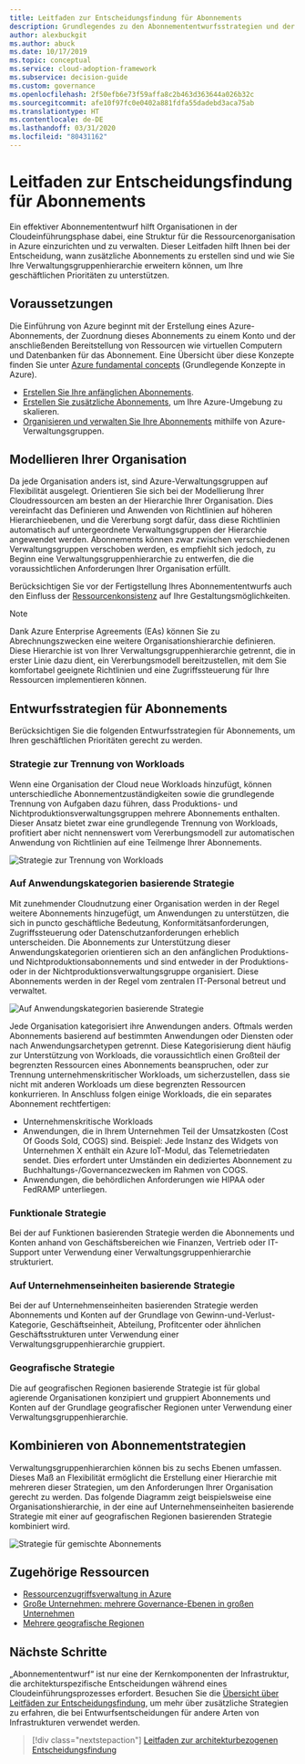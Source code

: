 ```yaml
---
title: Leitfaden zur Entscheidungsfindung für Abonnements
description: Grundlegendes zu den Abonnemententwurfsstrategien und der Verwaltungsgruppenhierarchie zum Organisieren Ihrer Azure-Ressourcen
author: alexbuckgit
ms.author: abuck
ms.date: 10/17/2019
ms.topic: conceptual
ms.service: cloud-adoption-framework
ms.subservice: decision-guide
ms.custom: governance
ms.openlocfilehash: 2f50efb6e73f59affa8c2b463d363644a026b32c
ms.sourcegitcommit: afe10f97fc0e0402a881fdfa55dadebd3aca75ab
ms.translationtype: HT
ms.contentlocale: de-DE
ms.lasthandoff: 03/31/2020
ms.locfileid: "80431162"
---
```

# <a name="subscription-decision-guide"></a>Leitfaden zur Entscheidungsfindung für Abonnements

Ein effektiver Abonnemententwurf hilft Organisationen in der Cloudeinführungsphase dabei, eine Struktur für die Ressourcenorganisation in Azure einzurichten und zu verwalten. Dieser Leitfaden hilft Ihnen bei der Entscheidung, wann zusätzliche Abonnements zu erstellen sind und wie Sie Ihre Verwaltungsgruppenhierarchie erweitern können, um Ihre geschäftlichen Prioritäten zu unterstützen.

## <a name="prerequisites"></a>Voraussetzungen

Die Einführung von Azure beginnt mit der Erstellung eines Azure-Abonnements, der Zuordnung dieses Abonnements zu einem Konto und der anschließenden Bereitstellung von Ressourcen wie virtuellen Computern und Datenbanken für das Abonnement. Eine Übersicht über diese Konzepte finden Sie unter [Azure fundamental concepts](../../ready/considerations/fundamental-concepts.md) (Grundlegende Konzepte in Azure).

- [Erstellen Sie Ihre anfänglichen Abonnements](../../ready/azure-best-practices/initial-subscriptions.md).
- [Erstellen Sie zusätzliche Abonnements](../../ready/azure-best-practices/scale-subscriptions.md), um Ihre Azure-Umgebung zu skalieren.
- [Organisieren und verwalten Sie Ihre Abonnements](../../ready/azure-best-practices/organize-subscriptions.md) mithilfe von Azure-Verwaltungsgruppen.

## <a name="modeling-your-organization"></a>Modellieren Ihrer Organisation

Da jede Organisation anders ist, sind Azure-Verwaltungsgruppen auf Flexibilität ausgelegt. Orientieren Sie sich bei der Modellierung Ihrer Cloudressourcen am besten an der Hierarchie Ihrer Organisation. Dies vereinfacht das Definieren und Anwenden von Richtlinien auf höheren Hierarchieebenen, und die Vererbung sorgt dafür, dass diese Richtlinien automatisch auf untergeordnete Verwaltungsgruppen der Hierarchie angewendet werden. Abonnements können zwar zwischen verschiedenen Verwaltungsgruppen verschoben werden, es empfiehlt sich jedoch, zu Beginn eine Verwaltungsgruppenhierarchie zu entwerfen, die die voraussichtlichen Anforderungen Ihrer Organisation erfüllt.

Berücksichtigen Sie vor der Fertigstellung Ihres Abonnemententwurfs auch den Einfluss der [Ressourcenkonsistenz](../resource-consistency/index.md) auf Ihre Gestaltungsmöglichkeiten.

> [!NOTE]
> Dank Azure Enterprise Agreements (EAs) können Sie zu Abrechnungszwecken eine weitere Organisationshierarchie definieren. Diese Hierarchie ist von Ihrer Verwaltungsgruppenhierarchie getrennt, die in erster Linie dazu dient, ein Vererbungsmodell bereitzustellen, mit dem Sie komfortabel geeignete Richtlinien und eine Zugriffssteuerung für Ihre Ressourcen implementieren können.

## <a name="subscription-design-strategies"></a>Entwurfsstrategien für Abonnements

Berücksichtigen Sie die folgenden Entwurfsstrategien für Abonnements, um Ihren geschäftlichen Prioritäten gerecht zu werden.

### <a name="workload-separation-strategy"></a>Strategie zur Trennung von Workloads

Wenn eine Organisation der Cloud neue Workloads hinzufügt, können unterschiedliche Abonnementzuständigkeiten sowie die grundlegende Trennung von Aufgaben dazu führen, dass Produktions- und Nichtproduktionsverwaltungsgruppen mehrere Abonnements enthalten. Dieser Ansatz bietet zwar eine grundlegende Trennung von Workloads, profitiert aber nicht nennenswert vom Vererbungsmodell zur automatischen Anwendung von Richtlinien auf eine Teilmenge Ihrer Abonnements.

![Strategie zur Trennung von Workloads](../../_images/ready/management-group-hierarchy-v2.png)

### <a name="application-category-strategy"></a>Auf Anwendungskategorien basierende Strategie

Mit zunehmender Cloudnutzung einer Organisation werden in der Regel weitere Abonnements hinzugefügt, um Anwendungen zu unterstützen, die sich in puncto geschäftliche Bedeutung, Konformitätsanforderungen, Zugriffssteuerung oder Datenschutzanforderungen erheblich unterscheiden. Die Abonnements zur Unterstützung dieser Anwendungskategorien orientieren sich an den anfänglichen Produktions- und Nichtproduktionsabonnements und sind entweder in der Produktions- oder in der Nichtproduktionsverwaltungsgruppe organisiert. Diese Abonnements werden in der Regel vom zentralen IT-Personal betreut und verwaltet.

![Auf Anwendungskategorien basierende Strategie](../../_images/infra-subscriptions/application.png)

Jede Organisation kategorisiert ihre Anwendungen anders. Oftmals werden Abonnements basierend auf bestimmten Anwendungen oder Diensten oder nach Anwendungsarchetypen getrennt. Diese Kategorisierung dient häufig zur Unterstützung von Workloads, die voraussichtlich einen Großteil der begrenzten Ressourcen eines Abonnements beanspruchen, oder zur Trennung unternehmenskritischer Workloads, um sicherzustellen, dass sie nicht mit anderen Workloads um diese begrenzten Ressourcen konkurrieren. In Anschluss folgen einige Workloads, die ein separates Abonnement rechtfertigen:

- Unternehmenskritische Workloads
- Anwendungen, die in Ihrem Unternehmen Teil der Umsatzkosten (Cost Of Goods Sold, COGS) sind. Beispiel: Jede Instanz des Widgets von Unternehmen X enthält ein Azure IoT-Modul, das Telemetriedaten sendet. Dies erfordert unter Umständen ein dediziertes Abonnement zu Buchhaltungs-/Governancezwecken im Rahmen von COGS.
- Anwendungen, die behördlichen Anforderungen wie HIPAA oder FedRAMP unterliegen.

### <a name="functional-strategy"></a>Funktionale Strategie

Bei der auf Funktionen basierenden Strategie werden die Abonnements und Konten anhand von Geschäftsbereichen wie Finanzen, Vertrieb oder IT-Support unter Verwendung einer Verwaltungsgruppenhierarchie strukturiert.

### <a name="business-unit-strategy"></a>Auf Unternehmenseinheiten basierende Strategie

Bei der auf Unternehmenseinheiten basierenden Strategie werden Abonnements und Konten auf der Grundlage von Gewinn-und-Verlust-Kategorie, Geschäftseinheit, Abteilung, Profitcenter oder ähnlichen Geschäftsstrukturen unter Verwendung einer Verwaltungsgruppenhierarchie gruppiert.

### <a name="geographic-strategy"></a>Geografische Strategie

Die auf geografischen Regionen basierende Strategie ist für global agierende Organisationen konzipiert und gruppiert Abonnements und Konten auf der Grundlage geografischer Regionen unter Verwendung einer Verwaltungsgruppenhierarchie.

## <a name="mixing-subscription-strategies"></a>Kombinieren von Abonnementstrategien

Verwaltungsgruppenhierarchien können bis zu sechs Ebenen umfassen. Dieses Maß an Flexibilität ermöglicht die Erstellung einer Hierarchie mit mehreren dieser Strategien, um den Anforderungen Ihrer Organisation gerecht zu werden. Das folgende Diagramm zeigt beispielsweise eine Organisationshierarchie, in der eine auf Unternehmenseinheiten basierende Strategie mit einer auf geografischen Regionen basierenden Strategie kombiniert wird.

![Strategie für gemischte Abonnements](../../_images/infra-subscriptions/mixed.png)

## <a name="related-resources"></a>Zugehörige Ressourcen

- [Ressourcenzugriffsverwaltung in Azure](../../govern/resource-consistency/resource-access-management.md)
- [Große Unternehmen: mehrere Governance-Ebenen in großen Unternehmen](../../govern/guides/complex/multiple-layers-of-governance.md)
- [Mehrere geografische Regionen](../../migrate/azure-best-practices/multiple-regions.md)

## <a name="next-steps"></a>Nächste Schritte

„Abonnemententwurf“ ist nur eine der Kernkomponenten der Infrastruktur, die architekturspezifische Entscheidungen während eines Cloudeinführungsprozesses erfordert. Besuchen Sie die [Übersicht über Leitfäden zur Entscheidungsfindung](../index.md), um mehr über zusätzliche Strategien zu erfahren, die bei Entwurfsentscheidungen für andere Arten von Infrastrukturen verwendet werden.

> [!div class="nextstepaction"]
> [Leitfaden zur architekturbezogenen Entscheidungsfindung](../index.md)
